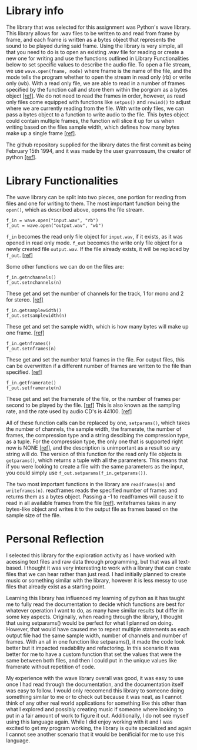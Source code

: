 # Library info
The library that was selected for this assignment was Python's wave library.
This library allows for .wav files to be written to and read from frame by frame, and each frame is written as a bytes object that represents the sound to be played during said frame. Using the library is very simple, all that you need to do is to open an existing .wav file for reading or create a new one for writing and use the functions outlined in Library Functionalities below to set specific values to describe the audio file. To open a file stream, we use `wave.open(fname, mode)` where fname is the name of the file, and the mode tells the program whether to open the stream in read only (rb) or write only (wb). With a read only file, we are able to read in a number of frames specified by the function call and store them within the porgram as a bytes object [[ref]](https://docs.python.org/3/library/wave.html). We do not need to read the frames in order, however, as read only files come equipped with functions like `setpos()` and `rewind()` to adjust where we are currently reading from the file. With write only files, we can pass a bytes object to a function to write audio to the file. This bytes object could contain multiple frames, the function will slice it up for us when writing based on the files sample width, which defines how many bytes make up a single frame [[ref]](https://docs.python.org/3/library/wave.html).

The github repository supplied for the library dates the first commit as being February 15th 1994, and it was made by the user gvanrossum, the creator of python [[ref]](https://github.com/python/cpython/commits/3.12?after=ef4bd1b57ff2b0a908149d178b0b1fbdf9f7e247+34&branch=3.12&path%5B%5D=Lib&path%5B%5D=wave.py&qualified_name=refs%2Fheads%2F3.12).

# Library Functionalities
The wave library can be split into two pieces, one portion for reading from files and one for writing to them. The most important function being the `open()`, which as described above, opens the file stream.
```
f_in = wave.open("input.wav", "rb")
f_out = wave.open("output.wav", "wb")
```
`f_in` becomes the read only file object for `input.wav`, if it exists, as it was opened in read only mode. `f_out` becomes the write only file object for a newly created file `output.wav`. If the file already exists, it will be replaced by `f_out`. [[ref]](https://docs.python.org/3/library/wave.html)

Some other functions we can do on the files are:
```
f_in.getnchannels()
f_out.setnchannels(n)
```
These get and set the number of channels for the track, 1 for mono and 2 for stereo. [[ref]](https://docs.python.org/3/library/wave.html)
```
f_in.getsamplewidth()
f_out.setsamplewidth(n)
```
These get and set the sample width, which is how many bytes will make up one frame. [[ref]](https://docs.python.org/3/library/wave.html)
```
f_in.getnframes()
f_out.setnframes(n)
```
These get and set the number total frames in the file. For output files, this can be overwritten if a different number of frames are written to the file than specified. [[ref]](https://docs.python.org/3/library/wave.html)
```
f_in.getframerate()
f_out.setframerate(n)
```
These get and set the framerate of the file, or the number of frames per second to be played by the file. [[ref]](https://docs.python.org/3/library/wave.html) This is also known as the sampling rate, and the rate used by audio CD's is 44100. [[ref]](https://manual.audacityteam.org/man/sample_rates.html)

All of these function calls can be replaced by one, `setparams()`, which takes the number of channels, the sample width, the framerate, the number of frames, the compression type and a string descibing the compression type, as a tuple. For the compression type, the only one that is supported right now is NONE [[ref]](https://docs.python.org/3/library/wave.html), and the description is unimportant as a result so any string will do. The version of this function for the read only file objects is `getparams()`, which returns a tuple with all the parameters. This means that if you were looking to create a file with the same parameters as the input, you could simply use `f_out.setparams(f_in.getparams())`.

The two most important functions in the library are `readframes(n)` and `writeframes(n)`. readframes reads the specified number of frames and returns them as a bytes object. Passing a -1 to readframes will cause it to read in all available frames from the file [[ref]](https://docs.python.org/3/library/wave.html). writeframes takes in any bytes-like object and writes it to the output file as frames based on the sample size of the file.

# Personal Reflection
I selected this library for the exploration activity as I have worked with acessing text files and raw data through programming, but that was all text-based. I thought it was very interesting to work with a library that can create files that we can hear rather than just read. I had initially planned to create music or something similar with the library, however it is less messy to use files that already exist as a starting point.

Learning this library has influenced my learning of python as it has taught me to fully read the documentation to decide which functions are best for whatever operation I want to do, as many have similar results but differ in some key aspects. Originally, when reading through the library, I thought that using setparams() would be perfect for what I planned on doing. However, that would have caused me to repeat multiple statements as each output file had the same sample width, number of channels and number of frames. With an all in one function like setparams(), it made the code look better but it impacted readability and refactoring. In this scenario it was better for me to have a custom function that set the values that were the same between both files, and then I could put in the unique values like framerate without repetition of code.

My experience with the wave library overall was good, it was easy to use once I had read through the documentation, and the documentation itself was easy to follow. I would only reccomend this library to someone doing something similar to me or to check out because it was neat, as I cannot think of any other real world applications for something like this other than what I explored and possibly creating music if someone where looking to put in a fair amount of work to figure it out. Additionally, I do not see myself using this language again. While I did enjoy working with it and I was excited to get my program working, the library is quite specialized and again I cannot see another scenario that it would be benificial for me to use this language. 
